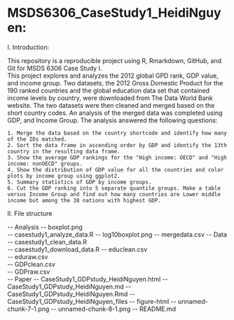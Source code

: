 # MSDS6306_CaseStudy1_HeidiNguyen:

I. Introduction: 

This repository is a reproducible project using R, Rmarkdown, GitHub, and Git for MSDS 6306 Case Study I.  
This project explores and analyzes the 2012 global GPD rank, GDP value, and income group. 
Two datasets, the 2012 Gross Domestic Product for the 190 ranked countries and the global education data set that
contained income levels by country, were downloaded from The Data World Bank website.
The two datasets were then cleaned and merged based on the short country codes. 
An analysis of the merged data was completed using GDP, and Income Group. The analysis answered the following
questions: 

    1. Merge the data based on the country shortcode and identify how many of the IDs matched. 
    2. Sort the data frame in ascending order by GDP and identify the 13th country in the resulting data frame.
    3. Show the average GDP rankings for the "High income: OECD" and "High income: nonOECD" groups.
    4. Show the distribution of GDP value for all the countries and color plots by income group using ggplot2.
    5. Summary statistics of GDP by income groups.
    6. Cut the GDP ranking into 5 separate quantile groups. Make a table versus Income Group and find out how many countries are Lower middle income but among the 38 nations with highest GDP. 

II. File structure 

--  Analysis
    --  boxplot.png             
    --  casestudy1_analyze_data.R
    --  log10boxplot.png
    --  mergedata.csv 
--  Data
    --  casestudy1_clean_data.R    
    --  casestudy1_download_data.R
    --  educlean.csv              
    --  eduraw.csv               
    --  GDPclean.csv            
    --  GDPraw.csv  
--  Paper
    --  CaseStudy1_GDPstudy_HeidiNguyen.html
    --  CaseStudy1_GDPstudy_HeidiNguyen.md
    --  CaseStudy1_GDPstudy_HeidiNguyen.Rmd
    --  CaseStudy1_GDPstudy_HeidiNguyen_files
        -- figure-html
            -- unnamed-chunk-7-1.png
            -- unnamed-chunk-8-1.png
--  README.md 





